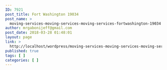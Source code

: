 ```yaml
---
ID: 7921
post_title: Fort Washington 19034
post_name: >
  moving-services-moving-services-moving-services-fortwashington-19034
author: mrgabonijeff@gmail.com
post_date: 2018-03-28 01:48:01
layout: page
link: >
  http://localhost/wordpress/moving-services-moving-services-moving-services-fortwashington-19034/
published: true
tags: [ ]
categories: [ ]
---
```

